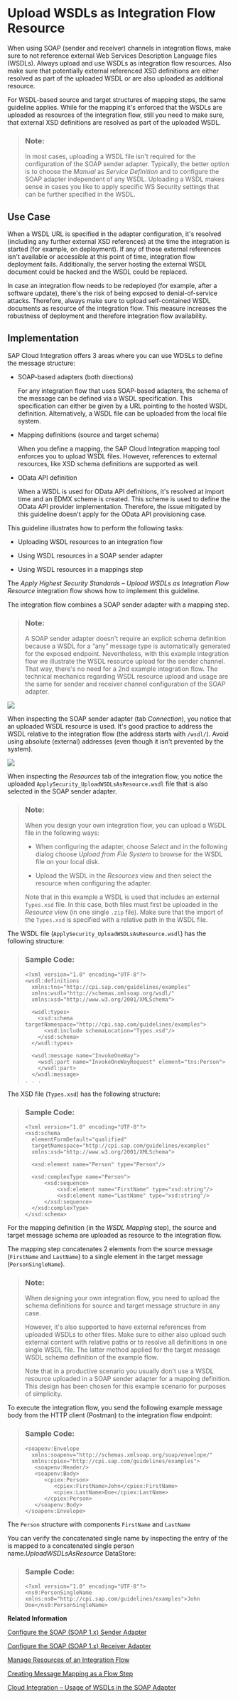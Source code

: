 <!-- loio9c22b39bbde4488e8ca7e362c241c2fe -->

# Upload WSDLs as Integration Flow Resource

When using SOAP \(sender and receiver\) channels in integration flows, make sure to not reference external Web Services Description Language files \(WSDLs\). Always upload and use WSDLs as integration flow resources. Also make sure that potentially external referenced XSD definitions are either resolved as part of the uploaded WSDL or are also uploaded as additional resource.

For WSDL-based source and target structures of mapping steps, the same guideline applies. While for the mapping it's enforced that the WSDLs are uploaded as resources of the integration flow, still you need to make sure, that external XSD definitions are resolved as part of the uploaded WSDL.

> ### Note:  
> In most cases, uploading a WSDL file isn't required for the configuration of the SOAP sender adapter. Typically, the better option is to choose the *Manual* as *Service Definition* and to configure the SOAP adapter independent of any WSDL. Uploading a WSDL makes sense in cases you like to apply specific WS Security settings that can be further specified in the WSDL.



<a name="loio9c22b39bbde4488e8ca7e362c241c2fe__section_dh3_jp5_dlb"/>

## Use Case

When a WSDL URL is specified in the adapter configuration, it's resolved \(including any further external XSD references\) at the time the integration is started \(for example, on deployment\). If any of those external references isn't available or accessible at this point of time, integration flow deployment fails. Additionally, the server hosting the external WSDL document could be hacked and the WSDL could be replaced.

In case an integration flow needs to be redeployed \(for example, after a software update\), there's the risk of being exposed to denial-of-service attacks. Therefore, always make sure to upload self-contained WSDL documents as resource of the integration flow. This measure increases the robustness of deployment and therefore integration flow availability.



<a name="loio9c22b39bbde4488e8ca7e362c241c2fe__section_dtx_vp5_dlb"/>

## Implementation

SAP Cloud Integration offers 3 areas where you can use WDSLs to define the message structure:

-   SOAP-based adapters \(both directions\)

    For any integration flow that uses SOAP-based adapters, the schema of the message can be defined via a WSDL specification. This specification can either be given by a URL pointing to the hosted WSDL definition. Alternatively, a WSDL file can be uploaded from the local file system.

-   Mapping definitions \(source and target schema\)

    When you define a mapping, the SAP Cloud Integration mapping tool enforces you to upload WSDL files. However, references to external resources, like XSD schema definitions are supported as well.

-   OData API definition

    When a WSDL is used for OData API definitions, it's resolved at import time and an EDMX scheme is created. This scheme is used to define the OData API provider implementation. Therefore, the issue mitigated by this guideline doesn't apply for the OData API provisioning case.


This guideline illustrates how to perform the following tasks:

-   Uploading WSDL resources to an integration flow

-   Using WSDL resources in a SOAP sender adapter

-   Using WSDL resources in a mappings step


The *Apply Highest Security Standards – Upload WSDLs as Integration Flow Resource* integration flow shows how to implement this guideline.

The integration flow combines a SOAP sender adapter with a mapping step.

> ### Note:  
> A SOAP sender adapter doesn't require an explicit schema definition because a WSDL for a “any” message type is automatically generated for the exposed endpoint. Nevertheless, with this example integration flow we illustrate the WSDL resource upload for the sender channel. That way, there's no need for a 2nd example integration flow. The technical mechanics regarding WSDL resource upload and usage are the same for sender and receiver channel configuration of the SOAP adapter.

![](images/Security_WSDL_Upload_d3780e1.png)

When inspecting the SOAP sender adapter \(tab *Connection*\), you notice that an uploaded WSDL resource is used. It's good practice to address the WSDL relative to the integration flow \(the address starts with `/wsdl/`\). Avoid using absolute \(external\) addresses \(even though it isn't prevented by the system\).

![](images/WSDL_SOAP_Adapter_50ee4cb.png)

When inspecting the *Resources* tab of the integration flow, you notice the uploaded `ApplySecurity_UploadWSDLsAsResource.wsdl` file that is also selected in the SOAP sender adapter.

> ### Note:  
> When you design your own integration flow, you can upload a WSDL file in the following ways:
> 
> -   When configuring the adapter, choose *Select* and in the following dialog choose *Upload from File System* to browse for the WSDL file on your local disk.
> 
> -   Upload the WSDL in the *Resources* view and then select the resource when configuring the adapter.
> 
> 
> Note that in this example a WSDL is used that includes an external `Types.xsd` file. In this case, both files must first be uploaded in the *Resource* view \(in one single `.zip` file\). Make sure that the import of the `Types.xsd` is specified with a relative path in the WSDL file.

The WSDL file \(`ApplySecurity_UploadWSDLsAsResource.wsdl`\) has the following structure:

> ### Sample Code:  
> ```
> <?xml version="1.0" encoding="UTF-8"?>
> <wsdl:definitions
> 	xmlns:tns="http://cpi.sap.com/guidelines/examples"
> 	xmlns:wsdl="http://schemas.xmlsoap.org/wsdl/"
> 	xmlns:xsd="http://www.w3.org/2001/XMLSchema">
>   
>   <wsdl:types>
>     <xsd:schema targetNamespace="http://cpi.sap.com/guidelines/examples">
>       <xsd:include schemaLocation="Types.xsd"/>
>     </xsd:schema>
>   </wsdl:types>
>   
>   <wsdl:message name="InvokeOneWay">
>     <wsdl:part name="InvokeOneWayRequest" element="tns:Person">
>     </wsdl:part>
>   </wsdl:message>
> . . .
> 
> ```

The XSD file \(`Types.xsd`\) has the following structure:

> ### Sample Code:  
> ```
> <?xml version="1.0" encoding="UTF-8"?>
> <xsd:schema 
> 	elementFormDefault="qualified"
> 	targetNamespace="http://cpi.sap.com/guidelines/examples"
> 	xmlns:xsd="http://www.w3.org/2001/XMLSchema">
> 
> 	<xsd:element name="Person" type="Person"/>
> 
> 	<xsd:complexType name="Person">
> 		<xsd:sequence>
> 			<xsd:element name="FirstName" type="xsd:string"/>
> 			<xsd:element name="LastName" type="xsd:string"/>
> 		</xsd:sequence>
> 	</xsd:complexType>
> </xsd:schema>
> 
> ```

For the mapping definition \(in the *WSDL Mapping* step\), the source and target message schema are uploaded as resource to the integration flow.

The mapping step concatenates 2 elements from the source message \(`FirstName` and `LastName`\) to a single element in the target message \(`PersonSingleName`\).

> ### Note:  
> When designing your own integration flow, you need to upload the schema definitions for source and target message structure in any case.
> 
> However, it's also supported to have external references from uploaded WSDLs to other files. Make sure to either also upload such external content with relative paths or to resolve all definitions in one single WSDL file. The latter method applied for the target message WSDL schema definition of the example flow.
> 
> Note that in a productive scenario you usually don't use a WSDL resource uploaded in a SOAP sender adapter for a mapping definition. This design has been chosen for this example scenario for purposes of simplicity.

To execute the integration flow, you send the following example message body from the HTTP client \(Postman\) to the integration flow endpoint:

> ### Sample Code:  
> ```
> <soapenv:Envelope
> 	xmlns:soapenv="http://schemas.xmlsoap.org/soap/envelope/" 
> 	xmlns:cpiex="http://cpi.sap.com/guidelines/examples">
>    <soapenv:Header/>
>    <soapenv:Body>
>       <cpiex:Person>
>          <cpiex:FirstName>John</cpiex:FirstName>
>          <cpiex:LastName>Doe</cpiex:LastName>
>       </cpiex:Person>
>    </soapenv:Body>
> </soapenv:Envelope>
> 
> ```

The `Person` structure with components `FirstName` and `LastName`

You can verify the concatenated single name by inspecting the entry of the is mapped to a concatenated single person name.*UploadWSDLsAsResource* DataStore:

> ### Sample Code:  
> ```
> <?xml version="1.0" encoding="UTF-8"?>
> <ns0:PersonSingleName xmlns:ns0="http://cpi.sap.com/guidelines/examples">John Doe</ns0:PersonSingleName>
> 
> ```

**Related Information**  


[Configure the SOAP \(SOAP 1.x\) Sender Adapter](configure-the-soap-soap-1-x-sender-adapter-a178913.md "The SOAP (SOAP 1.x) sender adapter enables a SAP BTP tenant to exchange messages with a sender system that supports Simple Object Access Protocol (SOAP) 1.1 and 1.2.")

[Configure the SOAP \(SOAP 1.x\) Receiver Adapter](configure-the-soap-soap-1-x-receiver-adapter-57f7b34.md "The SOAP (SOAP 1.x) receiver adapter enables a SAP BTP tenant to exchange messages with a receiver system that supports Simple Object Access Protocol (SOAP) 1.1.")

[Manage Resources of an Integration Flow](manage-resources-of-an-integration-flow-b5968b2.md "")

[Creating Message Mapping as a Flow Step](creating-message-mapping-as-a-flow-step-3d5cb7f.md "")

[Cloud Integration – Usage of WSDLs in the SOAP Adapter](https://blogs.sap.com/2018/06/28/cloud-integration-usage-of-wsdls-in-the-soap-adapter/)

